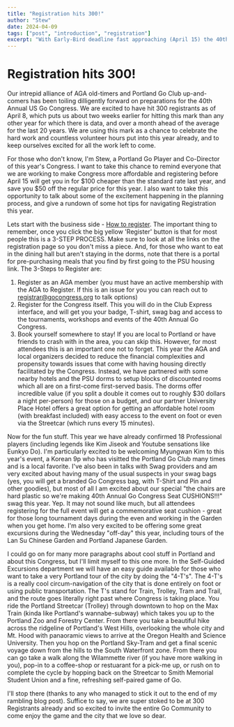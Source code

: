 ```yaml
---
title: "Registration hits 300!"
author: "Stew"
date: 2024-04-09
tags: ["post", "introduction", "registration"]
excerpt: "With Early-Bird deadline fast approaching (April 15) the 40th Annual US Go Congress reaches 300 registrants over a month earlier than the average timeline from past Congresses."
---
```


# Registration hits 300!

Our intrepid alliance of AGA old-timers and Portland Go Club up-and-comers has been toiling dilligently forward on preparations for the 40th Annual US Go Congress.  We are excited to have hit 300 registrants as of April 8, which puts us about two weeks earlier for hitting this mark than any other year for which there is data, and over a month ahead of the average for the last 20 years.  We are using this mark as a chance to celebrate the hard work and countless volunteer hours put into this year already, and to keep ourselves excited for all the work left to come.

For those who don't know, I'm Stew, a Portland Go Player and Co-Director of this year's Congress. I want to take this chance to remind everyone that we are working to make Congress more affordable and registering before April 15 will get you in for $100 cheaper than the standard rate last year, and save you $50 off the regular price for this year. I also want to take this opportunity to talk about some of the excitement happening in the planning process, and give a rundown of some hot tips for navigating Registration this year.

Lets start with the business side - <a href="https://gocongress.org/registration/">How to register</a>.  The important thing to remember, once you click the big yellow 'Register' button is that for most people this is a 3-STEP PROCESS.  Make sure to look at all the links on the registration page so you don't miss a piece.  And, for those who want to eat in the dining hall but aren't staying in the dorms, note that there is a portal for pre-purchasing meals that you find by first going to the PSU housing link. The 3-Steps to Register are:
1. Register as an AGA member (you must have an active membership with the AGA to Register.  If this is an issue for you you can reach out to registrar@gocongress.org to talk options)
2. Register for the Congress itself.  This you will do in the Club Express interface, and will get you your badge, T-shirt, swag bag and access to the tournaments, workshops and events of the 40th Annual Go Congress.
3. Book yourself somewhere to stay! If you are local to Portland or have friends to crash with in the area, you can skip this.  However, for most attendees this is an important one not to forget.  This year the AGA and local organizers decided to reduce the financial complexities and propensity towards issues that come with having housing directly facilitated by the Congress.  Instead, we have partnered with some nearby hotels and the PSU dorms to setup blocks of discounted rooms which all are on a first-come first-served basis.  The dorms offer incredible value (if you split a double it comes out to roughly $30 dollars a night per-person) for those on a budget, and our partner University Place Hotel offers a great option for getting an affordable hotel room (with breakfast included) with easy access to the event on foot or even via the Streetcar (which runs every 15 minutes).

Now for the fun stuff.  This year we have already confirmed 18 Professional players (including legends like Kim Jiseok and Youtube sensations like Eunkyo Do).  I'm particularly excited to be welcoming Myungwan Kim to this year's event, a Korean 9p who has visitted the Portland Go Club many times and is a local favorite.  I've also been in talks with Swag providers and am very excited about having many of the usual suspects in your swag bags (yes, you will get a branded Go Congress bag, with T-Shirt and Pin and other goodies), but most of all I am excited about our special "the chairs are hard plastic so we're making 40th Annual Go Congress Seat CUSHIONS!!!" swag this year.  Yep.  It may not sound like much, but all attendees registering for the full event will get a commemorative seat cushion - great for those long tournament days during the even and working in the Garden when you get home.  I'm also very excited to be offering some great excursions during the Wednesday "off-day" this year, including tours of the Lan Su Chinese Garden and Portland Japanese Garden.  

I could go on for many more paragraphs about cool stuff in Portland and about this Congress, but I'll limit myself to this one more.  In the Self-Guided Excursions department we will have an easy guide available for those who want to take a very Portland tour of the city by doing the "4-T's".  The 4-T's is a really cool circum-navigation of the city that is done entirely on foot or using public transportation.  The T's stand for Train, Trolley, Tram and Trail, and the route goes literally right past where Congress is taking place. You ride the Portland Streetcar (Trolley) through downtown to hop on the Max Train (kinda like Portland's wannabe-subway) which takes you up to the Portland Zoo and Forestry Center.  From there you take a beautiful hike across the ridgeline of Portland's West Hills, overlooking the whole city and Mt. Hood with panaoramic views to arrive at the Oregon Health and Science University.  Then you hop on the Portland Sky-Tram and get a final scenic voyage down from the hills to the South Waterfront zone.  From there you can go take a walk along the Wilammette river (if you have more walking in you), pop-in to a coffee-shop or restuarant for a pick-me up, or rush on to complete the cycle by hopping back on the Streetcar to Smith Memorial Student Union and a fine, refreshing self-paired game of Go.

I'll stop there (thanks to any who managed to stick it out to the end of my rambling blog post).  Suffice to say, we are super stoked to be at 300 Registrants already and so excited to invite the entire Go Community to come enjoy the game and the city that we love so dear.

